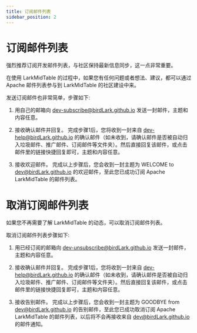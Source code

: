 ```yaml
---
title: 订阅邮件列表
sidebar_position: 2
---
```


# 订阅邮件列表

强烈推荐订阅开发邮件列表，与社区保持最新信息同步，这一点非常重要。

在使用 LarkMidTable 的过程中，如果您有任何问题或者想法、建议，都可以通过 Apache 邮件列表参与到 LarkMidTable 的社区建设中来。

发送订阅邮件也非常简单，步骤如下:

1. 用自己的邮箱向 [dev-subscribe@birdLark.github.io](mailto:dev-subscribe@birdLark.github.io) 发送一封邮件，主题和内容任意。

2. 接收确认邮件并回复。 完成步骤1后，您将收到一封来自 dev-help@birdLark.github.io 的确认邮件（如未收到，请确认邮件是否被自动归入垃圾邮件、推广邮件、订阅邮件等文件夹）。然后直接回复该邮件，或点击邮件里的链接快捷回复即可，主题和内容任意。

3. 接收欢迎邮件。 完成以上步骤后，您会收到一封主题为 WELCOME to dev@birdLark.github.io 的欢迎邮件，至此您已成功订阅 Apache LarkMidTable 的邮件列表。

# 取消订阅邮件列表

如果您不再需要了解 LarkMidTable 的动态，可以取消订阅邮件列表。

取消订阅邮件列表步骤如下:

1. 用已经订阅的邮箱向 [dev-unsubscribe@birdLark.github.io](mailto:dev-unsubscribe@birdLark.github.io) 发送一封邮件，主题和内容任意。

2. 接收确认邮件并回复。 完成步骤1后，您将收到一封来自 dev-help@birdLark.github.io 的确认邮件（如未收到，请确认邮件是否被自动归入垃圾邮件、推广邮件、订阅邮件等文件夹）。然后直接回复该邮件，或点击邮件里的链接快捷回复即可，主题和内容任意。

3. 接收告别邮件。 完成以上步骤后，您会收到一封主题为 GOODBYE from dev@birdLark.github.io 的告别邮件，至此您已成功取消订阅 Apache LarkMidTable 的邮件列表，以后将不会再接收来自 dev@birdLark.github.io 的邮件通知。
